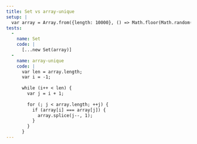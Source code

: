```yaml
---
title: Set vs array-unique
setup: |
  var array = Array.from({length: 10000}, () => Math.floor(Math.random() * 9))
tests:
  -
    name: Set
    code: |
      [...new Set(array)]
  -
    name: array-unique
    code: |
      var len = array.length;
      var i = -1;
      
      while (i++ < len) {
        var j = i + 1;
      
        for (; j < array.length; ++j) {
          if (array[i] === array[j]) {
            array.splice(j--, 1);
          }
        }
      }
---
```


